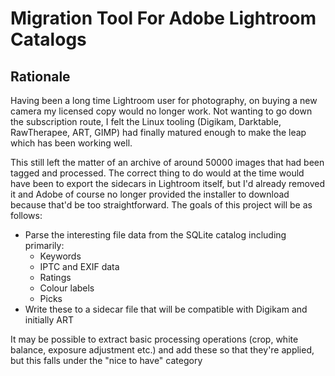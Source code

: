 # Migration Tool For Adobe Lightroom Catalogs

## Rationale

Having been a long time Lightroom user for photography, on buying a new camera my licensed copy would no longer work. Not wanting to go down the subscription route, I felt the Linux tooling (Digikam, Darktable, RawTherapee, ART, GIMP) had finally matured enough to make the leap which has been working well. 

This still left the matter of an archive of around 50000 images that had been tagged and processed. The correct thing to do would at the time would have been to export the sidecars in Lightroom itself, but I'd already removed it and Adobe of course no longer provided the installer to download because that'd be too straightforward. The goals of this project will be as follows:

* Parse the interesting file data from the SQLite catalog including primarily:
  * Keywords
  * IPTC and EXIF data
  * Ratings
  * Colour labels
  * Picks
* Write these to a sidecar file that will be compatible with Digikam and initially ART

It may be possible to extract basic processing operations (crop, white balance, exposure adjustment etc.) and add these so that they're applied, but this falls under the "nice to have" category
